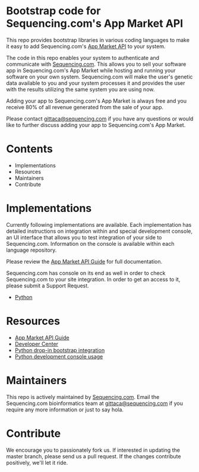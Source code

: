 # Bootstrap code for Sequencing.com's App Market API

This repo provides bootstrap libraries in various coding languages to make it easy to add Sequencing.com's [App Market API](https://sequencing.com/developer-documentation/api-guides/app-market-api) to your system. 

The code in this repo enables your system to authenticate and communicate with [Sequencing.com](https://sequencing.com/). This allows you to sell your software app in Sequencing.com's App Market while hosting and running your software on your own system. Sequencing.com will make the user's genetic data available to you and your system processes it and provides the user with the results utilizing the same system you are using now.

Adding your app to Sequencing.com's App Market is always free and you receive 80% of all revenue generated from the sale of your app.

Please contact gittaca@sequencing.com if you have any questions or would like to further discuss adding your app to Sequencing.com's App Market.

Contents
=========================================
* Implementations
* Resources
* Maintainers
* Contribute

Implementations
======================================

Currently following implementations are available. Each implementation has detailed instructions on integration within and special development console, an UI interface that allows you to test integration of your side to Sequencing.com. Information on the console is available within each language repository.

Please review the [App Market API Guide](https://sequencing.com/developer-documentation/api-guides/app-market-api) for full documentation.

Sequencing.com has console on its end as well in order to check Sequencing.com to your site integration. In order to get an access to it, please submit a Support Request.

* [Python](https://github.com/SequencingDOTcom/App-Market-API-integration/tree/master/python)


Resources
======================================
* [App Market API Guide](https://sequencing.com/developer-documentation/api-guides/app-market-api)
* [Developer Center](https://sequencing.com/developer-center)
* [Python drop-in bootstrap integration](https://github.com/SequencingDOTcom/App-Market-API-integration/tree/master/python#drop-in-bootstrap-integration)
* [Python development console usage](https://github.com/SequencingDOTcom/App-Market-API-integration/tree/master/python#development-console-usage)

Maintainers
======================================
This repo is actively maintained by [Sequencing.com](https://sequencing.com/). Email the Sequencing.com bioinformatics team at gittaca@sequencing.com if you require any more information or just to say hola.

Contribute
======================================
We encourage you to passionately fork us. If interested in updating the master branch, please send us a pull request. If the changes contribute positively, we'll let it ride.
